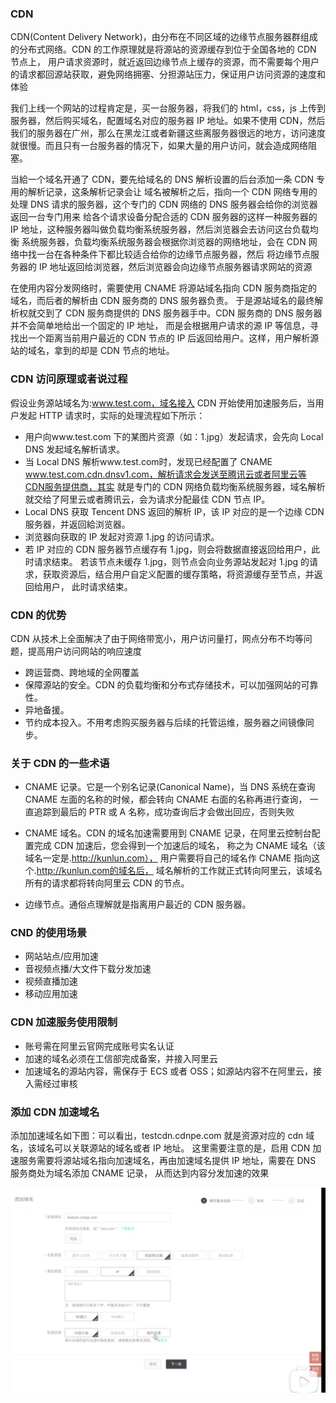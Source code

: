 ### CDN

CDN(Content Delivery Network)，由分布在不同区域的边缘节点服务器群组成的分布式网络。CDN 的工作原理就是将源站的资源缓存到位于全国各地的 CDN 节点上，
用户请求资源时，就近返回边缘节点上缓存的资源，而不需要每个用户的请求都回源站获取，避免网络拥塞、分担源站压力，保证用户访问资源的速度和体验

我们上线一个网站的过程肯定是，买一台服务器，将我们的 html，css，js 上传到服务器，然后购买域名，配置域名对应的服务器 IP 地址。如果不使用 CDN，然后
我们的服务器在广州，那么在黑龙江或者新疆这些离服务器很远的地方，访问速度就很慢。而且只有一台服务器的情况下，如果大量的用户访问，就会造成网络阻塞。

当給一个域名开通了 CDN，要先给域名的 DNS 解析设置的后台添加一条 CDN 专用的解析记录，这条解析记录会让
域名被解析之后，指向一个 CDN 网络专用的处理 DNS 请求的服务器，这个专门的 CDN 网络的 DNS 服务器会给你的浏览器返回一台专门用来
给各个请求设备分配合适的 CDN 服务器的这样一种服务器的 IP 地址，这种服务器叫做负载均衡系统服务器，然后浏览器会去访问这台负载均衡
系统服务器，负载均衡系统服务器会根据你浏览器的网络地址，会在 CDN 网络中找一台在各种条件下都比较适合给你的边缘节点服务器，然后
将边缘节点服务器的 IP 地址返回给浏览器，然后浏览器会向边缘节点服务器请求网站的资源

在使用内容分发网络时，需要使用 CNAME 将源站域名指向 CDN 服务商指定的域名，而后者的解析由 CDN 服务商的 DNS 服务器负责。
于是源站域名的最终解析权就交到了 CDN 服务商提供的 DNS 服务器手中。CDN 服务商的 DNS 服务器并不会简单地给出一个固定的 IP 地址，
而是会根据用户请求的源 IP 等信息，寻找出一个距离当前用户最近的 CDN 节点的 IP 后返回给用户。这样，用户解析源站的域名，拿到的却是 CDN 节点的地址。

### CDN 访问原理或者说过程

假设业务源站域名为:www.test.com，域名接入 CDN 开始使用加速服务后，当用户发起 HTTP 请求时，实际的处理流程如下所示：

- 用户向www.test.com 下的某图片资源（如：1.jpg）发起请求，会先向 Local DNS 发起域名解析请求。
- 当 Local DNS 解析www.test.com时，发现已经配置了 CNAME www.test.com.cdn.dnsv1.com，解析请求会发送至腾讯云或者阿里云等CDN服务提供商，其实
  就是专门的 CDN 网络负载均衡系统服务器，域名解析就交给了阿里云或者腾讯云，会为请求分配最佳 CDN 节点 IP。
- Local DNS 获取 Tencent DNS 返回的解析 IP，该 IP 对应的是一个边缘 CDN 服务器，并返回給浏览器。
- 浏览器向获取的 IP 发起对资源 1.jpg 的访问请求。
- 若 IP 对应的 CDN 服务器节点缓存有 1.jpg，则会将数据直接返回给用户，此时请求结束。
  若该节点未缓存 1.jpg，则节点会向业务源站发起对 1.jpg 的请求，获取资源后，结合用户自定义配置的缓存策略，将资源缓存至节点，并返回给用户，
  此时请求结束。

### CDN 的优势

CDN 从技术上全面解决了由于网络带宽小，用户访问量打，网点分布不均等问题，提高用户访问网站的响应速度

- 跨运营商、跨地域的全网覆盖
- 保障源站的安全。CDN 的负载均衡和分布式存储技术，可以加强网站的可靠性。
- 异地备援。
- 节约成本投入。不用考虑购买服务器与后续的托管运维，服务器之间镜像同步。

### 关于 CDN 的一些术语

- CNAME 记录。它是一个别名记录(Canonical Name)，当 DNS 系统在查询 CNAME 左面的名称的时候，都会转向 CNAME 右面的名称再进行查询，
  一直追踪到最后的 PTR 或 A 名称，成功查询后才会做出回应，否则失败

- CNAME 域名。CDN 的域名加速需要用到 CNAME 记录，在阿里云控制台配置完成 CDN 加速后，您会得到一个加速后的域名，
  称之为 CNAME 域名（该域名一定是.http://kunlun.com）， 用户需要将自己的域名作 CNAME 指向这个.http://kunlun.com的域名后，
  域名解析的工作就正式转向阿里云，该域名所有的请求都将转向阿里云 CDN 的节点。

- 边缘节点。通俗点理解就是指离用户最近的 CDN 服务器。

### CND 的使用场景

- 网站站点/应用加速
- 音视频点播/大文件下载分发加速
- 视频直播加速
- 移动应用加速

### CDN 加速服务使用限制

- 账号需在阿里云官网完成账号实名认证
- 加速的域名必须在工信部完成备案，并接入阿里云
- 加速域名的源站内容，需保存于 ECS 或者 OSS；如源站内容不在阿里云，接入需经过审核

### 添加 CDN 加速域名

添加加速域名如下图：可以看出，testcdn.cdnpe.com 就是资源对应的 cdn 域名，该域名可以关联源站的域名或者 IP 地址。
这里需要注意的是，启用 CDN 加速服务需要将源站域名指向加速域名，再由加速域名提供 IP 地址，需要在 DNS 服务商处为域名添加 CNAME 记录，
从而达到内容分发加速的效果

![image](../../Front-End-Development-Notes/alicdn.jpg)
